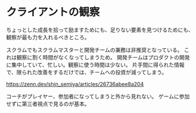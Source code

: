 # クライアントの観察

ちょっとした成長を拾って励ますためにも、足りない要素を見つけるためにも、観察が最も力を入れるべきところ。

スクラムでもスクラムマスターと開発チームの兼務は非推奨となっている。
これは観察に割く時間がなくなってしまうため。
開発チームはプロダクトの開発に集中していて、忙しい。観察に使う時間は少ない。
片手間に得られた情報で、限られた改善をするだけでは、チームへの投資が減ってしまう。

https://zenn.dev/shin_semiya/articles/26736abee8a204

コーチがプレイヤー、参加者になってしまうと外から見れない。
ゲームに参加せずに第三者視点で見るのが基本。

